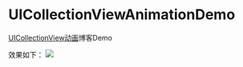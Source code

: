 # UICollectionViewAnimationDemo
[UICollectionView动画](http://www.liuchungui.com/blog/2015/11/24/uicollectionviewdong-hua/)博客Demo

效果如下：
![](http://ww3.sinaimg.cn/large/7746cd07jw1eybe0ara7zg208j0g9gq5.gif)
